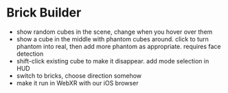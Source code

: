 # Brick Builder

* show random cubes in the scene, change when you hover over them
* show a cube in the middle with phantom cubes around. click to turn phantom into real, then add more phantom as appropriate. requires face detection
* shift-click existing cube to make it disappear. add mode selection in HUD
* switch to bricks, choose direction somehow
* make it run in WebXR with our iOS browser

